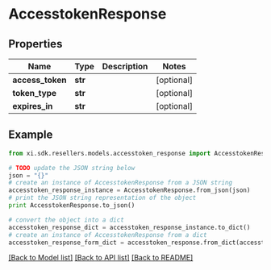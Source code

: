 # AccesstokenResponse


## Properties

Name | Type | Description | Notes
------------ | ------------- | ------------- | -------------
**access_token** | **str** |  | [optional] 
**token_type** | **str** |  | [optional] 
**expires_in** | **str** |  | [optional] 

## Example

```python
from xi.sdk.resellers.models.accesstoken_response import AccesstokenResponse

# TODO update the JSON string below
json = "{}"
# create an instance of AccesstokenResponse from a JSON string
accesstoken_response_instance = AccesstokenResponse.from_json(json)
# print the JSON string representation of the object
print AccesstokenResponse.to_json()

# convert the object into a dict
accesstoken_response_dict = accesstoken_response_instance.to_dict()
# create an instance of AccesstokenResponse from a dict
accesstoken_response_form_dict = accesstoken_response.from_dict(accesstoken_response_dict)
```
[[Back to Model list]](../README.md#documentation-for-models) [[Back to API list]](../README.md#documentation-for-api-endpoints) [[Back to README]](../README.md)


